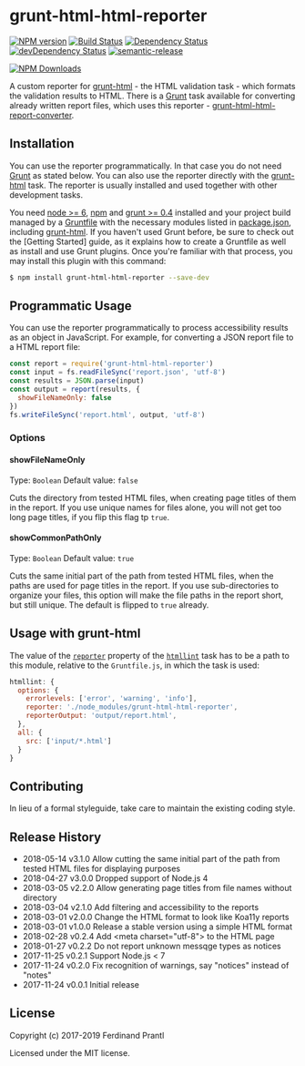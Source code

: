 # grunt-html-html-reporter

[![NPM version](https://badge.fury.io/js/grunt-html-html-reporter.png)](http://badge.fury.io/js/grunt-html-html-reporter)
[![Build Status](https://travis-ci.org/prantlf/grunt-html-html-reporter.svg?branch=master)](https://travis-ci.org/prantlf/grunt-html-html-reporter)
[![Dependency Status](https://david-dm.org/prantlf/grunt-html-html-reporter.svg)](https://david-dm.org/prantlf/grunt-html-html-reporter)
[![devDependency Status](https://david-dm.org/prantlf/grunt-html-html-reporter/dev-status.svg)](https://david-dm.org/prantlf/grunt-html-html-reporter#info=devDependencies)
[![semantic-release](https://img.shields.io/badge/%20%20%F0%9F%93%A6%F0%9F%9A%80-semantic--release-e10079.svg)](https://github.com/semantic-release/semantic-release)

[![NPM Downloads](https://nodei.co/npm/grunt-html-html-reporter.png?downloads=true&stars=true)](https://www.npmjs.com/package/grunt-html-html-reporter)

A custom reporter for [grunt-html] - the HTML validation task - which formats the validation results to HTML. There is a [Grunt] task available for converting already written report files, which uses this reporter - [grunt-html-html-report-converter].

## Installation

You can use the reporter programmatically. In that case you do not need [Grunt] as stated below. You can also use the reporter directly with the [grunt-html] task. The reporter is usually installed and used together with other development tasks.

You need [node >= 6][node], [npm] and [grunt >= 0.4][Grunt] installed and your project build managed by a [Gruntfile] with the necessary modules listed in [package.json], including [grunt-html]. If you haven't used Grunt before, be sure to check out the [Getting Started] guide, as it explains how to create a Gruntfile as well as install and use Grunt plugins. Once you're familiar with that process, you may install this plugin with this command:

```sh
$ npm install grunt-html-html-reporter --save-dev
```

## Programmatic Usage

You can use the reporter programmatically to process accessibility results as an object in JavaScript. For example, for converting a JSON report file to a HTML report file:

```js
const report = require('grunt-html-html-reporter')
const input = fs.readFileSync('report.json', 'utf-8')
const results = JSON.parse(input)
const output = report(results, {
  showFileNameOnly: false
})
fs.writeFileSync('report.html', output, 'utf-8')
```

### Options

#### showFileNameOnly
Type: `Boolean`
Default value: `false`

Cuts the directory from tested HTML files, when creating page titles of them in the report. If you use unique names for files alone, you will not get too long page titles, if you flip this flag tp `true`.

#### showCommonPathOnly
Type: `Boolean`
Default value: `true`

Cuts the same initial part of the path from tested HTML files, when the paths are used for page titles in the report. If you use sub-directories to organize your files, this option will make the file paths in the report short, but still unique. The default is flipped to `true` already.

## Usage with grunt-html

The value of the [`reporter`] property of the [`htmllint`] task has to be a path to this module, relative to the `Gruntfile.js`, in which the task is used:

```js
htmllint: {
  options: {
    errorlevels: ['error', 'warning', 'info'],
    reporter: './node_modules/grunt-html-html-reporter',
    reporterOutput: 'output/report.html',
  },
  all: {
    src: ['input/*.html']
  }
}
```

## Contributing

In lieu of a formal styleguide, take care to maintain the existing coding style.

## Release History

 * 2018-05-14   v3.1.0   Allow cutting the same initial part of the path from tested HTML files for displaying purposes
 * 2018-04-27   v3.0.0   Dropped support of Node.js 4
 * 2018-03-05   v2.2.0   Allow generating page titles from file names without directory
 * 2018-03-04   v2.1.0   Add filtering and accessibility to the reports
 * 2018-03-01   v2.0.0   Change the HTML format to look like Koa11y reports
 * 2018-03-01   v1.0.0   Release a stable version using a simple HTML format
 * 2018-02-28   v0.2.4   Add \<meta charset="utf-8"\> to the HTML page
 * 2018-01-27   v0.2.2   Do not report unknown messqge types as notices
 * 2017-11-25   v0.2.1   Support Node.js < 7
 * 2017-11-24   v0.2.0   Fix recognition of warnings,
                         say "notices" instead of "notes"
 * 2017-11-24   v0.0.1   Initial release

## License

Copyright (c) 2017-2019 Ferdinand Prantl

Licensed under the MIT license.

[node]: http://nodejs.org
[npm]: http://npmjs.org
[package.json]: https://docs.npmjs.com/files/package.json
[Grunt]: https://gruntjs.com
[Gruntfile]: http://gruntjs.com/sample-gruntfile
[Getting Gtarted]: https://github.com/gruntjs/grunt/wiki/Getting-started
[grunt-html]: https://github.com/jzaefferer/grunt-html
[`reporter`]: https://github.com/jzaefferer/grunt-html#reporter
[`htmllint`]: https://github.com/jzaefferer/grunt-html#getting-started
[grunt-html-html-report-converter]: https://github.com/prantlf/grunt-html-html-report-converter
